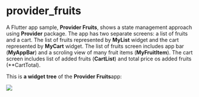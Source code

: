 # provider_fruits

A Flutter app sample, **Provider Fruits**, shows a state management approach using **Provider** package. The app has two separate screens: a list of fruits and a cart. The list of fruits represented by **MyList** widget and the cart represented by **MyCart** widget. The list of fruits screen includes app bar (**MyAppBar**) and a scroling view of many fruit items (**MyFruitItem**). The cart screen includes list of added fruits (**CartList**) and total price os added fruits (**CartTotal).

This is **a widget tree** of the **Provider Fruits**app:

![](https://github.com/Laura555-p/provider_fruits/blob/master/assets/images/widget_tree1.png)
